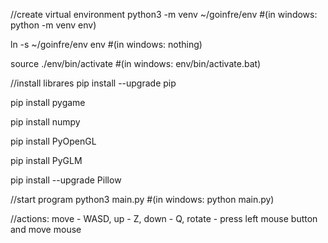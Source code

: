 //create virtual environment
python3 -m venv ~/goinfre/env #(in windows: python -m venv env)

ln -s ~/goinfre/env env #(in windows: nothing)

source ./env/bin/activate #(in windows: env/bin/activate.bat)


//install librares
pip install --upgrade pip

pip install pygame

pip install numpy

pip install PyOpenGL

pip install PyGLM

pip install --upgrade Pillow


//start program
python3 main.py #(in windows: python main.py)


//actions: move - WASD, up - Z, down - Q, rotate - press left mouse button and move mouse